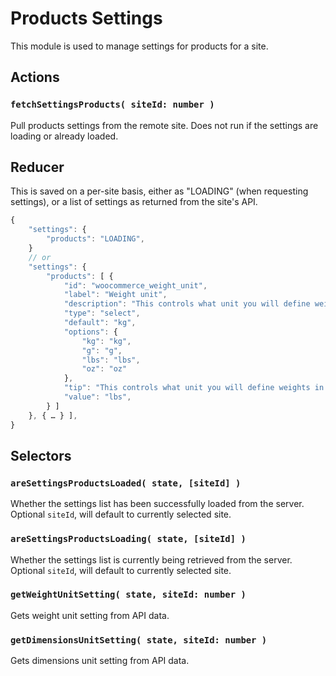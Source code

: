 Products Settings
================

This module is used to manage settings for products for a site.

## Actions

### `fetchSettingsProducts( siteId: number )`

Pull products settings from the remote site. Does not run if the settings are loading or already loaded.

## Reducer

This is saved on a per-site basis, either as "LOADING" (when requesting settings), or a list of settings as returned from the site's API.

```js
{
	"settings": {
		"products": "LOADING",
	}
	// or
	"settings": {
		"products": [ {
			"id": "woocommerce_weight_unit",
			"label": "Weight unit",
			"description": "This controls what unit you will define weights in.",
			"type": "select",
			"default": "kg",
			"options": {
				"kg": "kg",
				"g": "g",
				"lbs": "lbs",
				"oz": "oz"
			},
			"tip": "This controls what unit you will define weights in.",
			"value": "lbs",
		} ]
	}, { … } ],
}
```

## Selectors

### `areSettingsProductsLoaded( state, [siteId] )`

Whether the settings list has been successfully loaded from the server. Optional `siteId`, will default to currently selected site.

### `areSettingsProductsLoading( state, [siteId] )`

Whether the settings list is currently being retrieved from the server. Optional `siteId`, will default to currently selected site.

### `getWeightUnitSetting( state, siteId: number )`

Gets weight unit setting from API data.

### `getDimensionsUnitSetting( state, siteId: number )`

Gets dimensions unit setting from API data.
